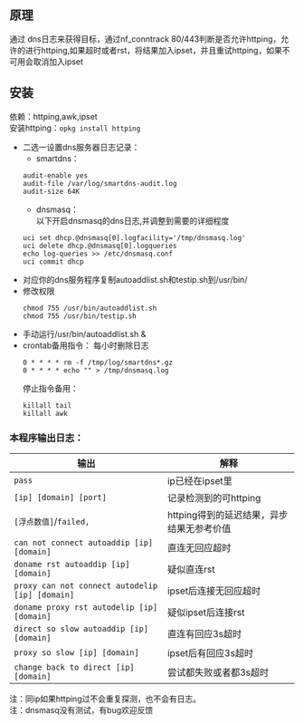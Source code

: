 ## 原理
通过 dns日志来获得目标，通过nf_conntrack 80/443判断是否允许httping，允许的进行httping,如果超时或者rst，将结果加入ipset，并且重试httping，如果不可用会取消加入ipset</br>
## 安装
依赖：httping,awk,ipset
</br>
安装httping：`opkg install httping`
</br>
- 二选一设置dns服务器日志记录：
  - smartdns：
  ```
  audit-enable yes
  audit-file /var/log/smartdns-audit.log
  audit-size 64K
  ```
  - dnsmasq：</br>
  以下开启dnsmasq的dns日志,并调整到需要的详细程度
  ```
  uci set dhcp.@dnsmasq[0].logfacility='/tmp/dnsmasq.log'
  uci delete dhcp.@dnsmasq[0].logqueries
  echo log-queries >> /etc/dnsmasq.conf
  uci commit dhcp
  ```
- 对应你的dns服务程序复制autoaddlist.sh和testip.sh到/usr/bin/
- 修改权限
  ```
  chmod 755 /usr/bin/autoaddlist.sh
  chmod 755 /usr/bin/testip.sh
  ```
- 手动运行/usr/bin/autoaddlist.sh &
- crontab备用指令：
  每小时删除日志
  ```
  0 * * * * rm -f /tmp/log/smartdns*.gz
  0 * * * * echo "" > /tmp/dnsmasq.log
  ```
  停止指令备用：
  ```
  killall tail
  killall awk
  ```
### 本程序输出日志：

|输出|解释
| -|-
| `pass` | ip已经在ipset里
| `[ip] [domain] [port]` | 记录检测到的可httping
| `[浮点数值]`/`failed,` | httping得到的延迟结果，异步结果无参考价值
| `can not connect autoaddip [ip] [domain]` | 直连无回应超时
| `doname rst autoaddip [ip] [domain]` | 疑似直连rst
| `proxy can not connect autodelip [ip] [domain]` | ipset后连接无回应超时
| `doname proxy rst autodelip [ip] [domain]` | 疑似ipset后连接rst
| `direct so slow autoaddip [ip] [domain]` | 直连有回应3s超时
| `proxy so slow [ip] [domain]` | ipset后有回应3s超时
| `change back to direct [ip] [domain]` | 尝试都失败或者都3s超时

注：同ip如果httping过不会重复探测，也不会有日志。</br>
注：dnsmasq没有测试，有bug欢迎反馈
